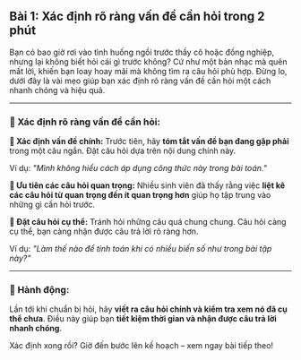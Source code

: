 ## Bài 1: Xác định rõ ràng vấn đề cần hỏi trong 2 phút

Bạn có bao giờ rơi vào tình huống ngồi trước thầy cô hoặc đồng nghiệp, nhưng lại không biết hỏi cái gì trước không? Cứ như một bản nhạc mà quên mất lời, khiến bạn loay hoay mãi mà không tìm ra câu hỏi phù hợp. Đừng lo, dưới đây là vài mẹo giúp bạn xác định rõ ràng vấn đề cần hỏi một cách nhanh chóng và hiệu quả.

---

### 📌 Xác định rõ ràng vấn đề cần hỏi:

**🔹 Xác định vấn đề chính:**
Trước tiên, hãy **tóm tắt vấn đề bạn đang gặp phải** trong một câu ngắn. Đặt câu hỏi dựa trên nội dung chính này. 

Ví dụ: *"Mình không hiểu cách áp dụng công thức này trong bài toán."*

**🔹 Ưu tiên các câu hỏi quan trọng:**
Nhiều sinh viên đã thấy rằng việc **liệt kê các câu hỏi từ quan trọng đến ít quan trọng hơn** giúp họ tập trung vào những gì cần hỏi trước. 

**🔹 Đặt câu hỏi cụ thể:**
Tránh hỏi những câu quá chung chung. Câu hỏi càng cụ thể, bạn càng nhận được câu trả lời rõ ràng hơn.

Ví dụ: *"Làm thế nào để tính toán khi có nhiều biến số như trong bài tập này?"*

---

### 🚀 Hành động:

Lần tới khi chuẩn bị hỏi, hãy **viết ra câu hỏi chính và kiểm tra xem nó đã cụ thể chưa**. Điều này giúp bạn **tiết kiệm thời gian và nhận được câu trả lời nhanh chóng**.

Xác định xong rồi? Giờ đến bước lên kế hoạch – xem ngay bài tiếp theo!
